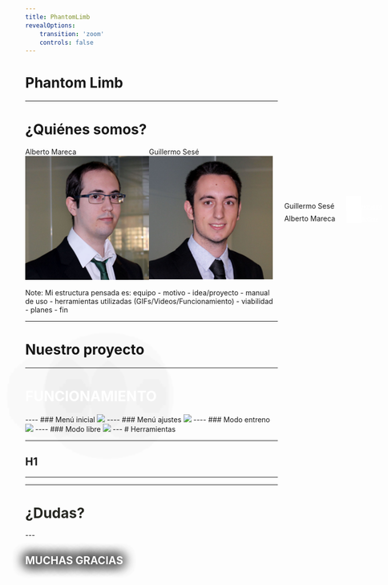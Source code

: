```yaml
---
title: PhantomLimb
revealOptions:
    transition: 'zoom'
    controls: false
---
```

# Phantom Limb
<!-- .slide: data-background-video="https://cdn.flixel.com/flixel/yh4hh7nevbdxewyuuxiy.tablet.mp4" data-background-video-loop="loop" data-background-video-muted -->
---
# ¿Quiénes somos?

<div style="display: flex" class="dark-bg fragment">
  <div style="width:49%">
    <span>Alberto Mareca</span>
    <img style="width: 300px;;;;;;;;;;;;;;;;;;" src="assets/images/amareca.png" alt="mareca">  
  </div>
  <div style="width:49%">
    <span>Guillermo Sesé</span>
    <img style="width: 300px;;;;;;;;;;;;;;;;;;" src="assets/images/gsese.png" alt="sese">  
  </div>
</div>

Note: Mi estructura pensada es: equipo - motivo - idea/proyecto - manual de uso - herramientas utilizadas (GIFs/Videos/Funcionamiento) - viabilidad - planes - fin

---
# Nuestro proyecto
<!-- .slide: data-background-video="https://cdn.flixel.com/flixel/40znjlquy1t6aux32ycs.tablet.mp4" data-background-video-loop="loop" data-background-video-muted -->
---
<h1 style="color: white; text-shadow: -1px -1px 300px #000, 1px -1px 300px #000, -1px 1px 300px #000, 1px 1px 300px #000;">
  FUNCIONAMIENTO</h1>
  <!-- .slide: data-background-video="https://cdn.flixel.com/flixel/eb8823rs4soz8p6hdmpl.tablet.mp4" data-background-video-loop="loop" data-background-video-muted -->
----
  ### Menú inicial
<img src="https://giant.gfycat.com/ConfusedOpenCanine.gif"></img>
----
### Menú ajustes
<img src="https://giant.gfycat.com/MiserableFlawedAsianpiedstarling.gif"></img>
----
### Modo entreno
<img src="https://giant.gfycat.com/ComplicatedZestyAnnelid.gif"></img>
----
### Modo libre
<img src="https://giant.gfycat.com/LinearPaltryAdeliepenguin.gif"></img>
---
# Herramientas
<!-- .slide: data-background-video="https://cdn.flixel.com/flixel/1v70zgbduikjfw38fnm0.tablet.mp4" data-background-video-loop="loop" data-background-video-muted -->

----
## H1
----


---
<h1 style="color: #272822">¿Dudas?</h1>
<!-- .slide: data-background-video="https://cdn.flixel.com/flixel/imw4b2wdt87wnj4h863h.tablet.mp4" data-background-video-loop="loop" data-background-video-muted -->
---
<h2 style="color: white; text-shadow: -1px -1px 25px #000, 1px -1px 25px #000, -1px 1px 25px #000, 1px 1px 25px #000;">MUCHAS GRACIAS</h2>
<img style="background:none; border:none; box-shadow:none;" src="https://media2.giphy.com/media/3aRilV33fWkUw/giphy.gif" alt=""></img>
<div style="position: absolute; right: 20px; top: 450px;">
  <div>Guillermo Sesé<span style="font-size: 0.7em; margin-left: 20px;">   <img style="background:none; border:none; box-shadow:none; width:30px; margin: -4px 0px;" src="assets/images/github.png" alt="github"><a style="text-decoration: underline; color: #FFF;" href="https://github.com/ekzGuille/" target="_blank">ekzGuille</a> </span></div>
  <div>Alberto Mareca<span style="font-size: 0.7em; margin-left: 20px;">   <img style="background:none; border:none; box-shadow:none; width:30px; margin: -4px 0px;" src="assets/images/github.png" alt="github"><a style="text-decoration: underline; color: #FFF;" href="https://github.com/Ag3nte/" target="_blank">Ag3nte</a> </span></div>
</div>
<!-- .slide: data-background-video="https://cdn.flixel.com/flixel/6lg4grqag3u8qciyk7p8.tablet.mp4" data-background-video-loop="loop" data-background-video-muted -->
